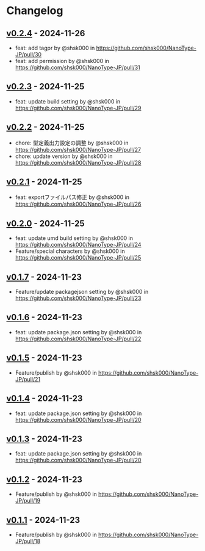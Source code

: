 # Changelog

## [v0.2.4](https://github.com/shsk000/NanoType-JP/compare/v0.2.3...v0.2.4) - 2024-11-26
- feat: add tagpr by @shsk000 in https://github.com/shsk000/NanoType-JP/pull/30
- feat: add permission by @shsk000 in https://github.com/shsk000/NanoType-JP/pull/31

## [v0.2.3](https://github.com/shsk000/NanoType-JP/compare/v0.2.2...v0.2.3) - 2024-11-25
- feat: update build setting by @shsk000 in https://github.com/shsk000/NanoType-JP/pull/29

## [v0.2.2](https://github.com/shsk000/NanoType-JP/compare/v0.2.1...v0.2.2) - 2024-11-25
- chore: 型定義出力設定の調整 by @shsk000 in https://github.com/shsk000/NanoType-JP/pull/27
- chore: update version by @shsk000 in https://github.com/shsk000/NanoType-JP/pull/28

## [v0.2.1](https://github.com/shsk000/NanoType-JP/compare/v0.2.0...v0.2.1) - 2024-11-25
- feat: exportファイルパス修正 by @shsk000 in https://github.com/shsk000/NanoType-JP/pull/26

## [v0.2.0](https://github.com/shsk000/NanoType-JP/compare/v0.1.7...v0.2.0) - 2024-11-25
- feat: update umd build setting by @shsk000 in https://github.com/shsk000/NanoType-JP/pull/24
- Feature/special characters by @shsk000 in https://github.com/shsk000/NanoType-JP/pull/25

## [v0.1.7](https://github.com/shsk000/NanoType-JP/compare/v0.1.6...v0.1.7) - 2024-11-23
- Feature/update packagejson setting by @shsk000 in https://github.com/shsk000/NanoType-JP/pull/23

## [v0.1.6](https://github.com/shsk000/NanoType-JP/compare/v0.1.5...v0.1.6) - 2024-11-23
- feat: update package.json setting by @shsk000 in https://github.com/shsk000/NanoType-JP/pull/22

## [v0.1.5](https://github.com/shsk000/NanoType-JP/compare/v0.1.3...v0.1.5) - 2024-11-23
- Feature/publish by @shsk000 in https://github.com/shsk000/NanoType-JP/pull/21

## [v0.1.4](https://github.com/shsk000/NanoType-JP/compare/v0.1.2...v0.1.4) - 2024-11-23
- feat: update package.json setting by @shsk000 in https://github.com/shsk000/NanoType-JP/pull/20

## [v0.1.3](https://github.com/shsk000/NanoType-JP/compare/v0.1.2...v0.1.3) - 2024-11-23
- feat: update package.json setting by @shsk000 in https://github.com/shsk000/NanoType-JP/pull/20

## [v0.1.2](https://github.com/shsk000/NanoType-JP/compare/v0.1.1...v0.1.2) - 2024-11-23
- Feature/publish by @shsk000 in https://github.com/shsk000/NanoType-JP/pull/19

## [v0.1.1](https://github.com/shsk000/NanoType-JP/commits/v0.1.1) - 2024-11-23
- Feature/publish by @shsk000 in https://github.com/shsk000/NanoType-JP/pull/18
